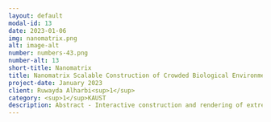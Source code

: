 ```yaml
---
layout: default
modal-id: 13
date: 2023-01-06
img: nanomatrix.png
alt: image-alt
number: numbers-43.png
number-alt: 13 
short-title: Nanomatrix
title: Nanomatrix Scalable Construction of Crowded Biological Environments
project-date: January 2023
client: Ruwayda Alharbi<sup>1</sup>
category: <sup>1</sup>KAUST
description: Abstract - Interactive construction and rendering of extremely large molecular scenes in atomistic detail.
---
```

